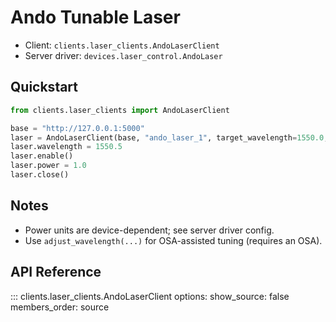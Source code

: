 # Ando Tunable Laser

- Client: `clients.laser_clients.AndoLaserClient`
- Server driver: `devices.laser_control.AndoLaser`

## Quickstart

```python
from clients.laser_clients import AndoLaserClient

base = "http://127.0.0.1:5000"
laser = AndoLaserClient(base, "ando_laser_1", target_wavelength=1550.0, power=0.0, user="alice")
laser.wavelength = 1550.5
laser.enable()
laser.power = 1.0
laser.close()
```

## Notes

- Power units are device-dependent; see server driver config.
- Use `adjust_wavelength(...)` for OSA-assisted tuning (requires an OSA).

## API Reference

::: clients.laser_clients.AndoLaserClient
    options:
      show_source: false
      members_order: source

